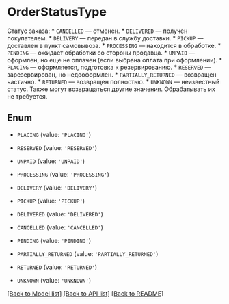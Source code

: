 # OrderStatusType

Статус заказа:  * `CANCELLED` — отменен.  * `DELIVERED` — получен покупателем.  * `DELIVERY` — передан в службу доставки.  * `PICKUP` — доставлен в пункт самовывоза.  * `PROCESSING` — находится в обработке.  * `PENDING` — ожидает обработки со стороны продавца.  * `UNPAID` — оформлен, но еще не оплачен (если выбрана оплата при оформлении).  * `PLACING` — оформляется, подготовка к резервированию.  * `RESERVED` — зарезервирован, но недооформлен.  * `PARTIALLY_RETURNED` — возвращен частично.  * `RETURNED` — возвращен полностью.  * `UNKNOWN` — неизвестный статус.  Также могут возвращаться другие значения. Обрабатывать их не требуется. 

## Enum

* `PLACING` (value: `'PLACING'`)

* `RESERVED` (value: `'RESERVED'`)

* `UNPAID` (value: `'UNPAID'`)

* `PROCESSING` (value: `'PROCESSING'`)

* `DELIVERY` (value: `'DELIVERY'`)

* `PICKUP` (value: `'PICKUP'`)

* `DELIVERED` (value: `'DELIVERED'`)

* `CANCELLED` (value: `'CANCELLED'`)

* `PENDING` (value: `'PENDING'`)

* `PARTIALLY_RETURNED` (value: `'PARTIALLY_RETURNED'`)

* `RETURNED` (value: `'RETURNED'`)

* `UNKNOWN` (value: `'UNKNOWN'`)

[[Back to Model list]](../README.md#documentation-for-models) [[Back to API list]](../README.md#documentation-for-api-endpoints) [[Back to README]](../README.md)


